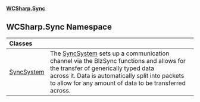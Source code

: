 #### [WCSharp.Sync](README.md 'README')

## WCSharp.Sync Namespace

| Classes | |
| :--- | :--- |
| [SyncSystem](WCSharp.Sync.SyncSystem.md 'WCSharp.Sync.SyncSystem') | The [SyncSystem](WCSharp.Sync.SyncSystem.md 'WCSharp.Sync.SyncSystem') sets up a communication channel via the BlzSync functions and allows for the transfer of generically typed data<br/>across it. Data is automatically split into packets to allow for any amount of data to be transferred across. |
